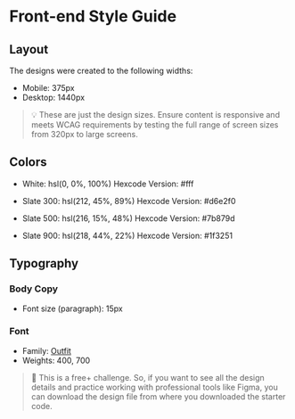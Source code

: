 # Front-end Style Guide

## Layout

The designs were created to the following widths:

- Mobile: 375px
- Desktop: 1440px

> 💡 These are just the design sizes. Ensure content is responsive and meets WCAG requirements by testing the full range of screen sizes from 320px to large screens.

## Colors

- White: hsl(0, 0%, 100%)
  Hexcode Version: #fff

- Slate 300: hsl(212, 45%, 89%)
  Hexcode Version: #d6e2f0

- Slate 500: hsl(216, 15%, 48%)
  Hexcode Version: #7b879d

- Slate 900: hsl(218, 44%, 22%)
  Hexcode Version: #1f3251

## Typography

### Body Copy

- Font size (paragraph): 15px

### Font

- Family: [Outfit](https://fonts.google.com/specimen/Outfit)
- Weights: 400, 700

> 💎 This is a free+ challenge. So, if you want to see all the design details and practice working with professional tools like Figma, you can download the design file from where you downloaded the starter code.
